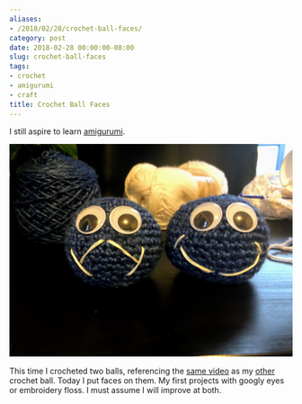 ```yaml
---
aliases:
- /2018/02/28/crochet-ball-faces/
category: post
date: 2018-02-28 00:00:00-08:00
slug: crochet-ball-faces
tags:
- crochet
- amigurumi
- craft
title: Crochet Ball Faces
---
```


I still aspire to learn [amigurumi](https://en.wikipedia.org/wiki/Amigurumi).

![attachments/img/2018/cover-2018-02-28.jpg](../../../attachments/img/2018/cover-2018-02-28.jpg)

<!--more-->

This time I crocheted two balls, referencing the [same video](https://youtu.be/mJ47MLlrLzw) as my [other](../../2015/03/amigurumi-ball-thing.md) crochet ball. Today I put faces on them. My first projects with googly eyes or embroidery floss. I must assume I will improve at both.
